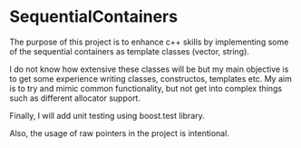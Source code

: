 # SequentialContainers
The purpose of this project is to enhance c++ skills by implementing some of the sequential containers as template classes (vector, string).

I do not know how extensive these classes will be but my main objective is to get some experience writing classes, constructos, templates etc. My aim is to try and mimic common functionality, but not get into complex things such as different allocator support.

Finally, I will add unit testing using boost.test library.

Also, the usage of raw pointers in the project is intentional.
